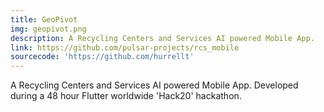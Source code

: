 ```yaml
---
title: GeoPivot
img: geopivot.png
description: A Recycling Centers and Services AI powered Mobile App.
link: https://github.com/pulsar-projects/rcs_mobile
sourcecode: 'https://github.com/hurrellt'
---
```

A Recycling Centers and Services AI powered Mobile App. Developed during a 48 hour Flutter worldwide 'Hack20' hackathon.